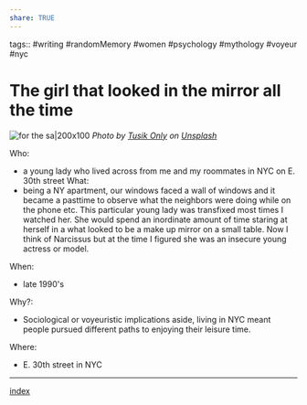 ```yaml
---
share: TRUE
---
```

tags::  #writing #randomMemory #women #psychology #mythology #voyeur #nyc


# The girl that looked in the mirror all the time
![for the sa|200x100](https://images.unsplash.com/photo-1569148012456-6f8978ffae5b?crop=entropy&cs=tinysrgb&fit=max&fm=jpg&ixid=MnwzNjAwOTd8MHwxfHNlYXJjaHwyfHxuYXJjaXNzaXN0aWN8ZW58MHwwfHx8MTY2ODI2MDk0Mw&ixlib=rb-4.0.3&q=80&w=1080)
*Photo by [Tusik Only](https://unsplash.com/@tusik?utm_source=Obsidian%20Image%20Inserter%20Plugin&utm_medium=referral) on [Unsplash](https://unsplash.com/?utm_source=Obsidian%20Image%20Inserter%20Plugin&utm_medium=referral)*

Who:
-  a young lady who lived across from me and my roommates in NYC on E. 30th street
What:
- being a NY apartment, our windows faced a wall of windows and it became a pasttime to observe what the neighbors were doing while on the phone etc.  This particular young lady was transfixed most times I watched her. She would spend an inordinate amount of time staring at herself in a what looked to be a make up mirror on a small table.  Now I think of Narcissus but at the time I figured she was an insecure young actress or model.

When:
-  late 1990's

Why?:
- Sociological or voyeuristic implications aside, living in NYC meant people pursued different paths to enjoying their leisure time.

Where:
- E. 30th street in NYC

---
[index](index)
